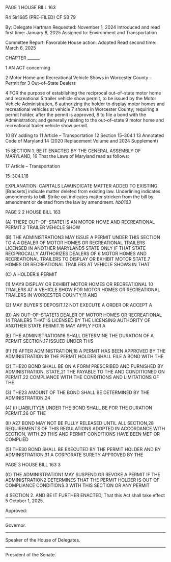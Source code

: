 PAGE 1
HOUSE BILL 163

R4 5lr1685
(PRE–FILED) CF SB 79

By: Delegate Hartman
Requested: November 1, 2024
Introduced and read first time: January 8, 2025
Assigned to: Environment and Transportation

Committee Report: Favorable
House action: Adopted
Read second time: March 6, 2025

CHAPTER ______

1 AN ACT concerning

2 Motor Home and Recreational Vehicle Shows in Worcester County – Permit for
3 Out–of–State Dealers

4 FOR the purpose of establishing the reciprocal out–of–state motor home and recreational
5 trailer vehicle show permit, to be issued by the Motor Vehicle Administration,
6 authorizing the holder to display motor homes and recreational vehicles at vehicle
7 shows in Worcester County; requiring a permit holder, after the permit is approved,
8 to file a bond with the Administration; and generally relating to the out–of–state
9 motor home and recreational trailer vehicle show permit.

10 BY adding to
11 Article – Transportation
12 Section 15–304.1
13 Annotated Code of Maryland
14 (2020 Replacement Volume and 2024 Supplement)

15 SECTION 1. BE IT ENACTED BY THE GENERAL ASSEMBLY OF MARYLAND,
16 That the Laws of Maryland read as follows:

17 Article – Transportation

15–304.1.18

EXPLANATION: CAPITALS LAW.INDICATE MATTER ADDED TO EXISTING
[Brackets] indicate matter deleted from existing law.
Underlining indicates amendments to bill.
~~Strike~~ ~~out~~ indicates matter stricken from the bill by amendment or deleted from the law by
amendment. *hb0163*

PAGE 2
2 HOUSE BILL 163

(A) THERE OUT–OF–STATE1 IS AN MOTOR HOME AND RECREATIONAL
PERMIT.2 TRAILER VEHICLE SHOW

(B) THE ADMINISTRATION3 MAY ISSUE A PERMIT UNDER THIS SECTION TO A
4 DEALER OF MOTOR HOMES OR RECREATIONAL TRAILERS LICENSED IN ANOTHER
MARYLAND5 STATE ONLY IF THAT STATE RECIPROCALLY AUTHORIZES DEALERS OF
6 MOTOR HOMES AND RECREATIONAL TRAILERS TO DISPLAY OR EXHIBIT MOTOR
STATE.7 HOMES OR RECREATIONAL TRAILERS AT VEHICLE SHOWS IN THAT

(C) A HOLDER:8 PERMIT

(1) MAY9 DISPLAY OR EXHIBIT MOTOR HOMES OR RECREATIONAL
10 TRAILERS AT A VEHICLE SHOW FOR MOTOR HOMES OR RECREATIONAL TRAILERS IN
WORCESTER COUNTY;11 AND

(2) MAY BUYER’S DEPOSIT.12 NOT EXECUTE A ORDER OR ACCEPT A

(D) AN OUT–OF–STATE13 DEALER OF MOTOR HOMES OR RECREATIONAL
14 TRAILERS THAT IS LICENSED BY THE LICENSING AUTHORITY OF ANOTHER STATE
PERMIT.15 MAY APPLY FOR A

(E) THE ADMINISTRATION16 SHALL DETERMINE THE DURATION OF A PERMIT
SECTION.17 ISSUED UNDER THIS

(F) (1) AFTER ADMINISTRATION,18 A PERMIT HAS BEEN APPROVED BY THE
ADMINISTRATION.19 THE PERMIT HOLDER SHALL FILE A BOND WITH THE

(2) THE20 BOND SHALL BE ON A FORM PRESCRIBED AND FURNISHED BY
ADMINISTRATION, STATE,21 THE PAYABLE TO THE AND CONDITIONED ON
PERMIT.22 COMPLIANCE WITH THE CONDITIONS AND LIMITATIONS OF THE

(3) THE23 AMOUNT OF THE BOND SHALL BE DETERMINED BY THE
ADMINISTRATION.24

(4) (I) LIABILITY25 UNDER THE BOND SHALL BE FOR THE DURATION
PERMIT.26 OF THE

(II) A27 BOND MAY NOT BE FULLY RELEASED UNTIL ALL
SECTION,28 REQUIREMENTS OF THIS REGULATIONS ADOPTED IN ACCORDANCE WITH
SECTION, WITH.29 THIS AND PERMIT CONDITIONS HAVE BEEN MET OR COMPLIED

(5) THE30 BOND SHALL BE EXECUTED BY THE PERMIT HOLDER AND BY
ADMINISTRATION.31 A CORPORATE SURETY APPROVED BY THE

PAGE 3
HOUSE BILL 163 3

(G) THE ADMINISTRATION1 MAY SUSPEND OR REVOKE A PERMIT IF THE
ADMINISTRATION2 DETERMINES THAT THE PERMIT HOLDER IS OUT OF COMPLIANCE
CONDITIONS.3 WITH THIS SECTION OR ANY PERMIT

4 SECTION 2. AND BE IT FURTHER ENACTED, That this Act shall take effect
5 October 1, 2025.

Approved:

________________________________________________________________________________
Governor.

________________________________________________________________________________
Speaker of the House of Delegates.

________________________________________________________________________________
President of the Senate.